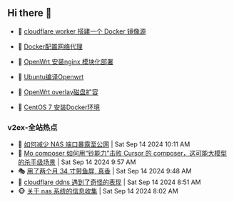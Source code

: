 ## Hi there 👋

<!--
**dkyg666/dkyg666** is a ✨ _special_ ✨ repository because its `README.md` (this file) appears on your GitHub profile.

Here are some ideas to get you started:

- 🔭 I’m currently working on ...
- 🌱 I’m currently learning ...
- 👯 I’m looking to collaborate on ...
- 🤔 I’m looking for help with ...
- 💬 Ask me about ...
- 📫 How to reach me: ...
- 😄 Pronouns: ...
- ⚡ Fun fact: ...
-->

<!-- BLOG-POST-LIST:START -->
- 🦩 [cloudflare worker 搭建一个 Docker 镜像源](http://blog.1996099.xyz/archives/cloudflare-worker-da-jian-yi-ge-docker-jing-xiang-zhan) 

- 🚦 [Docker配置网络代理](http://blog.1996099.xyz/archives/dockerpei-zhi-wang-luo-dai-li) 

- 🫶 [OpenWrt 安装nginx 模块化部署](http://blog.1996099.xyz/archives/openwrt-an-zhuang-nginx-mo-kuai-hua-bu-shu) 

- 🦄 [Ubuntu编译Openwrt](http://blog.1996099.xyz/archives/ubuntuzi-bian-yi-openwrt) 

- 🐻 [OpenWrt overlay磁盘扩容](http://blog.1996099.xyz/archives/openwrt-overlay) 

- 🤖 [CentOS 7 安装Docker环境](http://blog.1996099.xyz/archives/centos-docker) 
<!-- BLOG-POST-LIST:END -->

### v2ex-全站热点
<!-- v2ex:START -->
- 🥸 [如何减少 NAS 端口暴露至公网](https://www.v2ex.com/t/1073068#reply3) | Sat Sep 14 2024 10:11 AM
- 🤗 [Mo composer 如何用“钞能力”击败 Cursor 的 composer，这可能大模型的杀手级场景](https://www.v2ex.com/t/1073065#reply1) | Sat Sep 14 2024 9:57 AM
- 🎭 [用了两个月 34 寸带鱼屏, 真香](https://www.v2ex.com/t/1073058#reply0) | Sat Sep 14 2024 9:48 AM
- 🥷 [cloudflare ddns 遇到了奇怪的表现](https://www.v2ex.com/t/1073035#reply0) | Sat Sep 14 2024 8:51 AM
- 🐵 [关于 nas 系统的信息收集](https://www.v2ex.com/t/1073012#reply21) | Sat Sep 14 2024 8:02 AM<!-- v2ex:END -->

